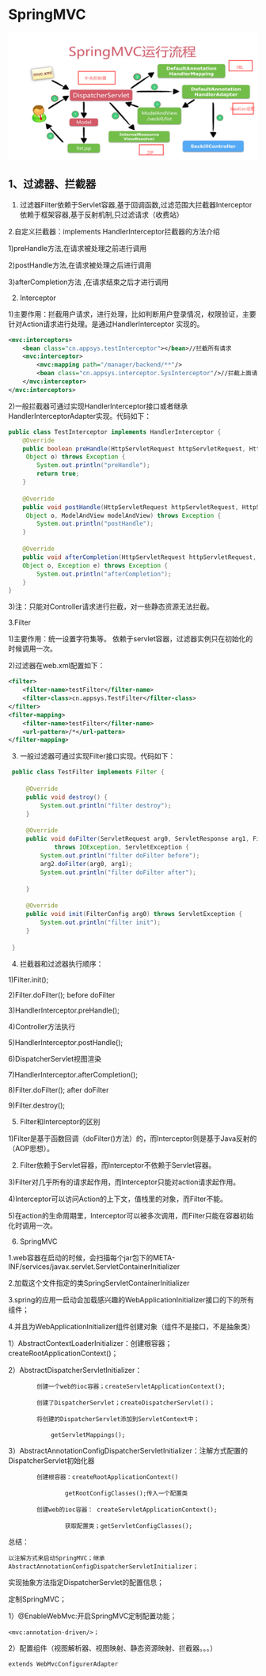 # SpringMVC
![运行流程](https://github.com/gaoyuanyuan2/notes/blob/master/img/2.png) 

## 1、过滤器、拦截器

1. 过滤器Filter依赖于Servlet容器,基于回调函数,过滤范围大拦截器Interceptor
依赖于框架容器,基于反射机制,只过滤请求（收费站）

2.自定义拦截器：implements HandlerInterceptor拦截器的方法介绍
  
1)preHandle方法,在请求被处理之前进行调用

2)postHandle方法,在请求被处理之后进行调用

3)afterCompletion方法 ,在请求结束之后才进行调用

2. Interceptor

1)主要作用：拦截用户请求，进行处理，比如判断用户登录情况，权限验证，主要针对Action请求进行处理。是通过HandlerInterceptor 实现的。
```Xml
<mvc:interceptors>
    <bean class="cn.appsys.testInterceptor"></bean>//拦截所有请求
    <mvc:interceptor>
        <mvc:mapping path="/manager/backend/**"/>
        <bean class="cn.appsys.interceptor.SysInterceptor"/>//拦截上面请求
    </mvc:interceptor>  
</mvc:interceptors>
```
2)一般拦截器可通过实现HandlerInterceptor接口或者继承HandlerInterceptorAdapter实现。代码如下：
```Java
public class TestInterceptor implements HandlerInterceptor {
    @Override
    public boolean preHandle(HttpServletRequest httpServletRequest, HttpServletResponse httpServletResponse,
     Object o) throws Exception {
        System.out.println("preHandle");
        return true;
    }

    @Override
    public void postHandle(HttpServletRequest httpServletRequest, HttpServletResponse httpServletResponse,
     Object o, ModelAndView modelAndView) throws Exception {
        System.out.println("postHandle");
    }

    @Override
    public void afterCompletion(HttpServletRequest httpServletRequest, HttpServletResponse httpServletResponse, 
    Object o, Exception e) throws Exception {
        System.out.println("afterCompletion");
    }
}
```
3)注：只能对Controller请求进行拦截，对一些静态资源无法拦截。  

3.Filter

1)主要作用：统一设置字符集等。
 依赖于servlet容器，过滤器实例只在初始化的时候调用一次。

2)过滤器在web.xml配置如下：

 ```Xml
<filter>
     <filter-name>testFilter</filter-name>
     <filter-class>cn.appsys.TestFilter</filter-class>
 </filter>
 <filter-mapping>
     <filter-name>testFilter</filter-name>
     <url-pattern>/*</url-pattern>
 </filter-mapping>    
```

3) 一般过滤器可通过实现Filter接口实现。代码如下：

```Java
 public class TestFilter implements Filter {
 
     @Override
     public void destroy() {
         System.out.println("filter destroy");
     }
 
     @Override
     public void doFilter(ServletRequest arg0, ServletResponse arg1, FilterChain arg2)
             throws IOException, ServletException {
         System.out.println("filter doFilter before");
         arg2.doFilter(arg0, arg1);
         System.out.println("filter doFilter after");
 
     }
 
     @Override
     public void init(FilterConfig arg0) throws ServletException {
         System.out.println("filter init");
     }
 
 }
```
4. 拦截器和过滤器执行顺序：

1)Filter.init();

2)Filter.doFilter(); before doFilter

3)HandlerInterceptor.preHandle();

4)Controller方法执行

5)HandlerInterceptor.postHandle();

6)DispatcherServlet视图渲染

7)HandlerInterceptor.afterCompletion();

8)Filter.doFilter(); after doFilter

9)Filter.destroy();
         
5.  Filter和Interceptor的区别

1)Filter是基于函数回调（doFilter()方法）的，而Interceptor则是基于Java反射的（AOP思想）。

2) Filter依赖于Servlet容器，而Interceptor不依赖于Servlet容器。

3)Filter对几乎所有的请求起作用，而Interceptor只能对action请求起作用。

4)Interceptor可以访问Action的上下文，值栈里的对象，而Filter不能。

5)在action的生命周期里，Interceptor可以被多次调用，而Filter只能在容器初始化时调用一次。

6.  SpringMVC

1.web容器在启动的时候，会扫描每个jar包下的META-INF/services/javax.servlet.ServletContainerInitializer

2.加载这个文件指定的类SpringServletContainerInitializer

3.spring的应用一启动会加载感兴趣的WebApplicationInitializer接口的下的所有组件；

4.并且为WebApplicationInitializer组件创建对象（组件不是接口，不是抽象类）

1）AbstractContextLoaderInitializer：创建根容器；createRootApplicationContext()；
	
2）AbstractDispatcherServletInitializer：
	
			创建一个web的ioc容器；createServletApplicationContext();
			
			创建了DispatcherServlet；createDispatcherServlet()；
			
			将创建的DispatcherServlet添加到ServletContext中；
			
				getServletMappings();
				
3）AbstractAnnotationConfigDispatcherServletInitializer：注解方式配置的DispatcherServlet初始化器
	
			创建根容器：createRootApplicationContext()
			
					getRootConfigClasses();传入一个配置类
					
			创建web的ioc容器： createServletApplicationContext();
			
					获取配置类；getServletConfigClasses();
	
总结：

	以注解方式来启动SpringMVC；继承AbstractAnnotationConfigDispatcherServletInitializer；
	
实现抽象方法指定DispatcherServlet的配置信息；

定制SpringMVC；

1）@EnableWebMvc:开启SpringMVC定制配置功能；

	<mvc:annotation-driven/>；

2）配置组件（视图解析器、视图映射、静态资源映射、拦截器。。。）

	extends WebMvcConfigurerAdapter



